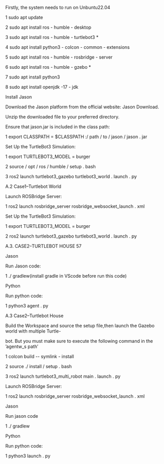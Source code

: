 Firstly, the system needs to run on Unbuntu22.04

1 sudo apt update

2 sudo apt install ros - humble - desktop

3 sudo apt install ros - humble - turtlebot3 *

4 sudo apt install python3 - colcon - common - extensions

5 sudo apt install ros - humble - rosbridge - server

6 sudo apt install ros - humble - gzebo *

7 sudo apt install python3

8 sudo apt install openjdk -17 - jdk

Install Jason

Download the Jason platform from the official website: Jason Download.

Unzip the downloaded file to your preferred directory.

Ensure that jason.jar is included in the class path:

1 export CLASSPATH = $CLASSPATH :/ path / to / jason / jason . jar

Set Up the TurtleBot3 Simulation:

1 export TURTLEBOT3_MODEL = burger

2 source / opt / ros / humble / setup . bash

3 ros2 launch turtlebot3_gazebo turtlebot3_world . launch . py

A.2 Case1–Turtlebot World

Launch ROSBridge Server:

1 ros2 launch rosbridge_server rosbridge_websocket_launch . xml

Set Up the TurtleBot3 Simulation:

1 export TURTLEBOT3_MODEL = burger

2 ros2 launch turtlebot3_gazebo turtlebot3_world . launch . py

A.3. CASE2–TURTLEBOT HOUSE 57

Jason

Run Jason code:

1 ./ gradlew(install gradle in VScode before run this code)

Python

Run python code:

1 python3 agent . py

A.3 Case2–Turtlebot House

Build the Workspace and source the setup file,then launch the Gazebo world with multiple Turtle-

bot. But you must make sure to execute the following command in the ’agentw_s path’

1 colcon build -- symlink - install

2 source ./ install / setup . bash

3 ros2 launch turtlebot3_multi_robot main . launch . py

Launch ROSBridge Server:

1 ros2 launch rosbridge_server rosbridge_websocket_launch . xml

Jason

Run jason code

1 ./ gradlew

Python

Run python code:

1 python3 launch . py
